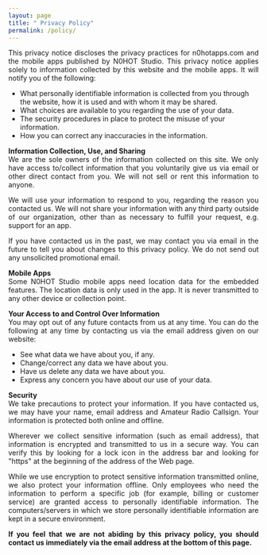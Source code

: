 ```yaml
---
layout: page
title: " Privacy Policy"
permalink: /policy/
---
```

<p style="text-align: justify">This privacy notice discloses the privacy practices for n0hotapps.com and the mobile apps published by N0HOT Studio. This privacy notice applies solely to information collected by this website and the mobile apps. It will notify you of the following:</p>

  -  What personally identifiable information is collected from you through the website, how it is used and with whom it may be shared.
  -  What choices are available to you regarding the use of your data.
  -  The security procedures in place to protect the misuse of your information.
  -  How you can correct any inaccuracies in the information.


<p style="text-align: justify"><b>Information Collection, Use, and Sharing</b><br>
We are the sole owners of the information collected on this site. We only have access to/collect information that you voluntarily give us via email or other direct contact from you. We will not sell or rent this information to anyone.</p>

<p style="text-align: justify">We will use your information to respond to you, regarding the reason you contacted us. We will not share your information with any third party outside of our organization, other than as necessary to fulfill your request, e.g. support for an app.</p>

<p style="text-align: justify">If you have contacted us in the past, we may contact you via email in the future to tell you about changes to this privacy policy. We do not send out any unsolicited promotional email.</p>


<p style="text-align: justify"><b>Mobile Apps</b><br>
Some N0HOT Studio mobile apps need location data for the embedded features. The location data is only used in the app. It is never transmitted to any other device or collection point.</p>


<p style="text-align: justify"><b>Your Access to and Control Over Information</b><br>
You may opt out of any future contacts from us at any time. You can do the following at any time by contacting us via the email address given on our website:</p>

  - See what data we have about you, if any.
  - Change/correct any data we have about you.
  - Have us delete any data we have about you.
  - Express any concern you have about our use of your data.


<p style="text-align: justify"><b>Security</b><br>
We take precautions to protect your information. If you have contacted us, we may have your name, email address and Amateur Radio Callsign. Your information is protected both online and offline.</p>

<p style="text-align: justify">Wherever we collect sensitive information (such as email address), that information is encrypted and transmitted to us in a secure way. You can verify this by looking for a lock icon in the address bar and looking for "https" at the beginning of the address of the Web page.</p>

<p style="text-align: justify">While we use encryption to protect sensitive information transmitted online, we also protect your information offline. Only employees who need the information to perform a specific job (for example, billing or customer service) are granted access to personally identifiable information. The computers/servers in which we store personally identifiable information are kept in a secure environment.</p>

<p style="text-align: justify"><b>If you feel that we are not abiding by this privacy policy, you should contact us immediately via the email address at the bottom of this page.</b></p>
